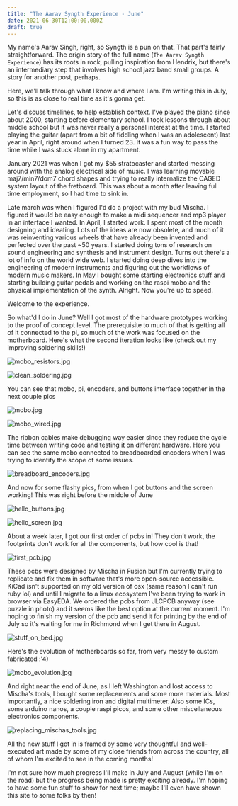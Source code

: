 ```yaml
---
title: "The Aarav Syngth Experience - June"
date: 2021-06-30T12:00:00.000Z
draft: true
---
```


My name's Aarav Singh, right, so Syngth is a pun on that. That part's fairly straightforward. The origin story of the full name (`The Aarav Syngth Experience`) has its roots in rock, pulling inspiration from Hendrix, but there's an intermediary step that involves high school jazz band small groups. A story for another post, perhaps.

Here, we'll talk through what I know and where I am. I'm writing this in July, so this is as close to real time as it's gonna get.

Let's discuss timelines, to help establish context. I've played the piano since about 2000, starting before elementary school. I took lessons through about middle school but it was never really a personal interest at the time. I started playing the guitar (apart from a bit of fiddling when I was an adolescent) last year in April, right around when I turned 23. It was a fun way to pass the time while I was stuck alone in my apartment.

January 2021 was when I got my $55 stratocaster and started messing around with the analog electrical side of music. I was learning movable maj7/min7/dom7 chord shapes and trying to really internalize the CAGED system layout of the fretboard. This was about a month after leaving full time employment, so I had time to sink in.

Late march was when I figured I'd do a project with my bud Mischa. I figured it would be easy enough to make a midi sequencer and mp3 player in an interface I wanted. In April, I started work. I spent most of the month designing and ideating. Lots of the ideas are now obsolete, and much of it was reinventing various wheels that have already been invented and perfected over the past ~50 years. I started doing tons of research on sound engineering and synthesis and instrument design. Turns out there's a lot of info on the world wide web. I started doing deep dives into the engineering of modern instruments and figuring out the workflows of modern music makers. In May I bought some starting electronics stuff and starting building guitar pedals and working on the raspi mobo and the physical implementation of the synth. Alright. Now you're up to speed.

Welcome to the experience.

So what'd I do in June? Well I got most of the hardware prototypes working to the proof of concept level. The prerequisite to much of that is getting all of it connected to the pi, so much of the work was focused on the motherboard. Here's what the second iteration looks like (check out my improving soldering skills!)

![mobo_resistors.jpg](/images/synth_june/mobo_resistors.jpg.jpg?resize=450 'mobo_resistors.jpg')

![clean_soldering.jpg](/images/synth_june/clean_soldering.jpg.jpg?resize=300 'clean_soldering.jpg')

You can see that mobo, pi, encoders, and buttons interface together in the next couple pics

![mobo.jpg](/images/synth_june/mobo.jpg.jpg?resize=600 'mobo.jpg')

![mobo_wired.jpg](/images/synth_june/mobo_wired.jpg.jpg?resize=300 'mobo_wired.jpg')

The ribbon cables make debugging way easier since they reduce the cycle time between writing code and testing it on different hardware. Here you can see the same mobo connected to breadboarded encoders when I was trying to identify the scope of some issues.

![breadboard_encoders.jpg](/images/synth_june/breadboard_encoders.jpg.jpg?resize=600 'breadboard_encoders.jpg')

And now for some flashy pics, from when I got buttons and the screen working! This was right before the middle of June

![hello_buttons.jpg](/images/synth_june/hello_buttons.jpg.jpg?resize=450 'hello_buttons.jpg')

![hello_screen.jpg](/images/synth_june/hello_screen.jpg.jpg?resize=450 'hello_screen.jpg')

About a week later, I got our first order of pcbs in! They don't work, the footprints don't work for all the components, but how cool is that!

![first_pcb.jpg](/images/synth_june/first_pcb.jpg.jpg?resize=450 'first_pcb.jpg')

These pcbs were designed by Mischa in Fusion but I'm currently trying to replicate and fix them in software that's more open-source accessible. KiCad isn't supported on my old version of osx (same reason I can't run ruby lol) and until I migrate to a linux ecosystem I've been trying to work in browser via EasyEDA. We ordered the pcbs from JLCPCB anyway (see puzzle in photo) and it seems like the best option at the current moment. I'm hoping to finish my version of the pcb and send it for printing by the end of July so it's waiting for me in Richmond when I get there in August.

![stuff_on_bed.jpg](/images/synth_june/stuff_on_bed.jpg.jpg?resize=600 'stuff_on_bed.jpg')

Here's the evolution of motherboards so far, from very messy to custom fabricated :'4)

![mobo_evolution.jpg](/images/synth_june/mobo_evolution.jpg.jpg?resize=600 'mobo_evolution.jpg')

And right near the end of June, as I left Washington and lost access to Mischa's tools, I bought some replacements and some more materials. Most importantly, a nice soldering iron and digital multimeter. Also some ICs, some arduino nanos, a couple raspi picos, and some other miscellaneous electronics components.

![replacing_mischas_tools.jpg](/images/synth_june/replacing_mischas_tools.jpg.jpg?resize=600 'replacing_mischas_tools.jpg')

All the new stuff I got in is framed by some very thoughtful and well-executed art made by some of my close friends from across the country, all of whom I'm excited to see in the coming months!

I'm not sure how much progress I'll make in July and August (while I'm on the road) but the progress being made is pretty exciting already. I'm hoping to have some fun stuff to show for next time; maybe I'll even have shown this site to some folks by then!